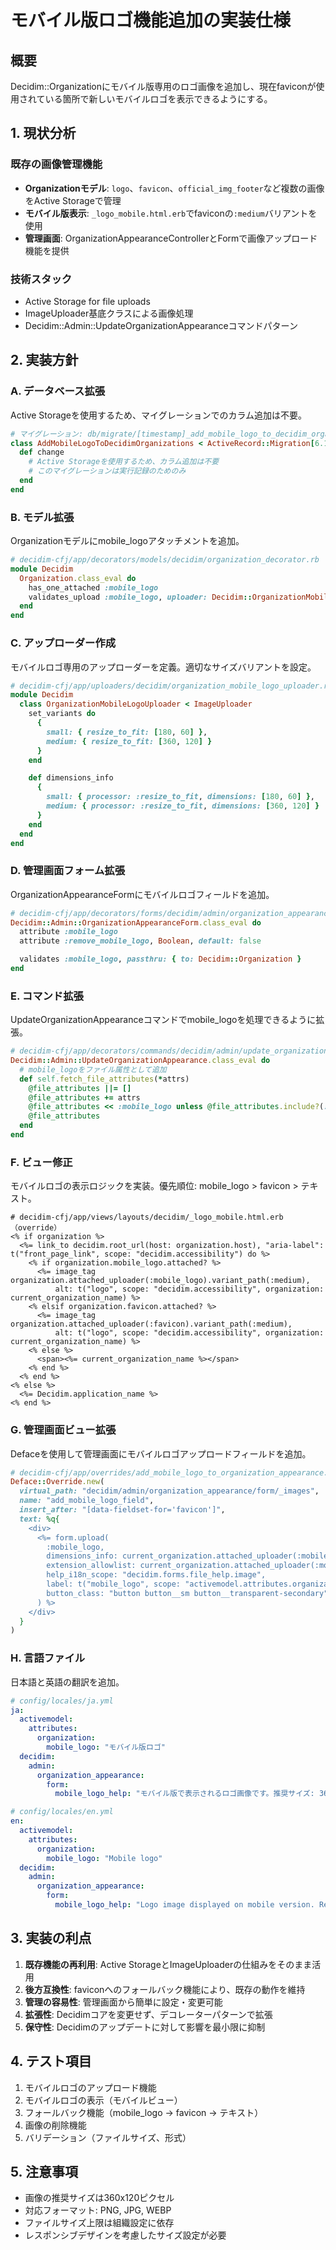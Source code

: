 # モバイル版ロゴ機能追加の実装仕様

## 概要
Decidim::Organizationにモバイル版専用のロゴ画像を追加し、現在faviconが使用されている箇所で新しいモバイルロゴを表示できるようにする。

## 1. 現状分析

### 既存の画像管理機能
- **Organizationモデル**: `logo`、`favicon`、`official_img_footer`など複数の画像をActive Storageで管理
- **モバイル版表示**: `_logo_mobile.html.erb`でfaviconの`:medium`バリアントを使用
- **管理画面**: OrganizationAppearanceControllerとFormで画像アップロード機能を提供

### 技術スタック
- Active Storage for file uploads
- ImageUploader基底クラスによる画像処理
- Decidim::Admin::UpdateOrganizationAppearanceコマンドパターン

## 2. 実装方針

### A. データベース拡張
Active Storageを使用するため、マイグレーションでのカラム追加は不要。

```ruby
# マイグレーション: db/migrate/[timestamp]_add_mobile_logo_to_decidim_organizations.rb
class AddMobileLogoToDecidimOrganizations < ActiveRecord::Migration[6.1]
  def change
    # Active Storageを使用するため、カラム追加は不要
    # このマイグレーションは実行記録のためのみ
  end
end
```

### B. モデル拡張
Organizationモデルにmobile_logoアタッチメントを追加。

```ruby
# decidim-cfj/app/decorators/models/decidim/organization_decorator.rb
module Decidim
  Organization.class_eval do
    has_one_attached :mobile_logo
    validates_upload :mobile_logo, uploader: Decidim::OrganizationMobileLogoUploader
  end
end
```

### C. アップローダー作成
モバイルロゴ専用のアップローダーを定義。適切なサイズバリアントを設定。

```ruby
# decidim-cfj/app/uploaders/decidim/organization_mobile_logo_uploader.rb
module Decidim
  class OrganizationMobileLogoUploader < ImageUploader
    set_variants do
      {
        small: { resize_to_fit: [180, 60] },
        medium: { resize_to_fit: [360, 120] }
      }
    end

    def dimensions_info
      {
        small: { processor: :resize_to_fit, dimensions: [180, 60] },
        medium: { processor: :resize_to_fit, dimensions: [360, 120] }
      }
    end
  end
end
```

### D. 管理画面フォーム拡張
OrganizationAppearanceFormにモバイルロゴフィールドを追加。

```ruby
# decidim-cfj/app/decorators/forms/decidim/admin/organization_appearance_form_decorator.rb
Decidim::Admin::OrganizationAppearanceForm.class_eval do
  attribute :mobile_logo
  attribute :remove_mobile_logo, Boolean, default: false

  validates :mobile_logo, passthru: { to: Decidim::Organization }
end
```

### E. コマンド拡張
UpdateOrganizationAppearanceコマンドでmobile_logoを処理できるように拡張。

```ruby
# decidim-cfj/app/decorators/commands/decidim/admin/update_organization_appearance_decorator.rb
Decidim::Admin::UpdateOrganizationAppearance.class_eval do
  # mobile_logoをファイル属性として追加
  def self.fetch_file_attributes(*attrs)
    @file_attributes ||= []
    @file_attributes += attrs
    @file_attributes << :mobile_logo unless @file_attributes.include?(:mobile_logo)
    @file_attributes
  end
end
```

### F. ビュー修正
モバイルロゴの表示ロジックを実装。優先順位: mobile_logo > favicon > テキスト。

```erb
# decidim-cfj/app/views/layouts/decidim/_logo_mobile.html.erb（override）
<% if organization %>
  <%= link_to decidim.root_url(host: organization.host), "aria-label": t("front_page_link", scope: "decidim.accessibility") do %>
    <% if organization.mobile_logo.attached? %>
      <%= image_tag organization.attached_uploader(:mobile_logo).variant_path(:medium),
          alt: t("logo", scope: "decidim.accessibility", organization: current_organization_name) %>
    <% elsif organization.favicon.attached? %>
      <%= image_tag organization.attached_uploader(:favicon).variant_path(:medium),
          alt: t("logo", scope: "decidim.accessibility", organization: current_organization_name) %>
    <% else %>
      <span><%= current_organization_name %></span>
    <% end %>
  <% end %>
<% else %>
  <%= Decidim.application_name %>
<% end %>
```

### G. 管理画面ビュー拡張
Defaceを使用して管理画面にモバイルロゴアップロードフィールドを追加。

```ruby
# decidim-cfj/app/overrides/add_mobile_logo_to_organization_appearance.rb
Deface::Override.new(
  virtual_path: "decidim/admin/organization_appearance/form/_images",
  name: "add_mobile_logo_field",
  insert_after: "[data-fieldset-for='favicon']",
  text: %q{
    <div>
      <%= form.upload(
        :mobile_logo,
        dimensions_info: current_organization.attached_uploader(:mobile_logo).dimensions_info,
        extension_allowlist: current_organization.attached_uploader(:mobile_logo).extension_allowlist,
        help_i18n_scope: "decidim.forms.file_help.image",
        label: t("mobile_logo", scope: "activemodel.attributes.organization"),
        button_class: "button button__sm button__transparent-secondary"
      ) %>
    </div>
  }
)
```

### H. 言語ファイル
日本語と英語の翻訳を追加。

```yaml
# config/locales/ja.yml
ja:
  activemodel:
    attributes:
      organization:
        mobile_logo: "モバイル版ロゴ"
  decidim:
    admin:
      organization_appearance:
        form:
          mobile_logo_help: "モバイル版で表示されるロゴ画像です。推奨サイズ: 360x120px"

# config/locales/en.yml
en:
  activemodel:
    attributes:
      organization:
        mobile_logo: "Mobile logo"
  decidim:
    admin:
      organization_appearance:
        form:
          mobile_logo_help: "Logo image displayed on mobile version. Recommended size: 360x120px"
```

## 3. 実装の利点

1. **既存機能の再利用**: Active StorageとImageUploaderの仕組みをそのまま活用
2. **後方互換性**: faviconへのフォールバック機能により、既存の動作を維持
3. **管理の容易性**: 管理画面から簡単に設定・変更可能
4. **拡張性**: Decidimコアを変更せず、デコレーターパターンで拡張
5. **保守性**: Decidimのアップデートに対して影響を最小限に抑制

## 4. テスト項目

1. モバイルロゴのアップロード機能
2. モバイルロゴの表示（モバイルビュー）
3. フォールバック機能（mobile_logo → favicon → テキスト）
4. 画像の削除機能
5. バリデーション（ファイルサイズ、形式）

## 5. 注意事項

- 画像の推奨サイズは360x120ピクセル
- 対応フォーマット: PNG, JPG, WEBP
- ファイルサイズ上限は組織設定に依存
- レスポンシブデザインを考慮したサイズ設定が必要
